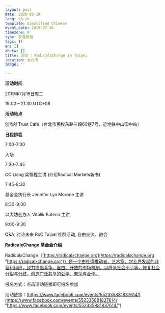 ```yaml
---
layout: post
date: 2020-03-10
lang: zh-cn
template: Simplified Chinese
event_date: 2019-07-16
timezone: 8
type: 受邀参加
tags: []
en: []
zh-tw: []
title: 活动 | RadicalxChange in Taipei
location: 台北市
image: ''

---
```

**活动时间**

2019年7月16日周二

19:00 – 21:30 UTC+08

**活动地点**

创咖啡Trust Café（台北市民权东路三段60巷7号，近地铁中山国中站）

**日程排程**

7:00-7:30

入场

7:30-7:45

CC Liang 梁智程主讲 (介绍Radical Markets新书)

7:45-8:30

基金会执行长 Jennifer Lyn Morone 主讲

8:30-9:00

以太坊创办人 Vitalik Buterin 主讲

9:00-9:30

Q&A, 讨论未来 RxC Taipei 社群活动, 自由交流、散会

**RadicalxChange 基金会介绍**

RadicalxChange（[https://radicalxchange.org](https://radicalxchange.org "https://radicalxchange.org")）是一个由社运推动者、艺术家、学业界发起的非营利组织，致力提倡竞争、自由、开放的市场机制，以降低社会不平等，修复社会分裂与分歧，创造广泛共享的公平、繁荣与合作。

报名方式：点击活动链接即可报名参加

活动链接：[https://www.facebook.com/events/552335881837614/](https://www.facebook.com/events/552335881837614/ "https://www.facebook.com/events/552335881837614/")